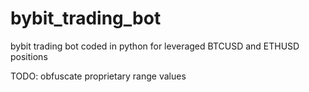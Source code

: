 # bybit_trading_bot
bybit trading bot coded in python for leveraged BTCUSD and ETHUSD positions

TODO: obfuscate proprietary range values
